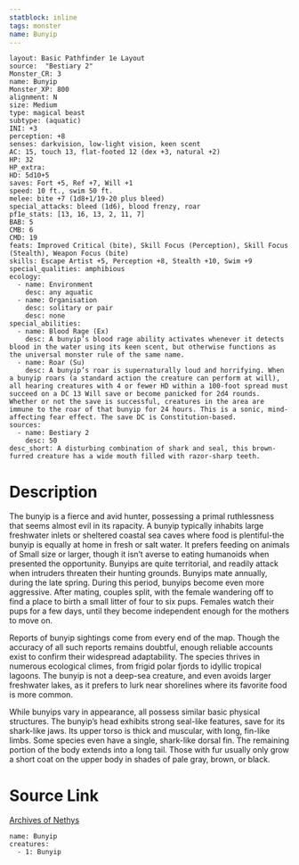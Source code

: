 ```yaml
---
statblock: inline
tags: monster
name: Bunyip
---
```

```statblock
layout: Basic Pathfinder 1e Layout
source:  "Bestiary 2"
Monster_CR: 3
name: Bunyip
Monster_XP: 800
alignment: N
size: Medium
type: magical beast
subtype: (aquatic)
INI: +3
perception: +8
senses: darkvision, low-light vision, keen scent
AC: 15, touch 13, flat-footed 12 (dex +3, natural +2)
HP: 32
HP_extra: 
HD: 5d10+5
saves: Fort +5, Ref +7, Will +1
speed: 10 ft., swim 50 ft.
melee: bite +7 (1d8+1/19-20 plus bleed)
special_attacks: bleed (1d6), blood frenzy, roar
pf1e_stats: [13, 16, 13, 2, 11, 7]
BAB: 5
CMB: 6
CMD: 19
feats: Improved Critical (bite), Skill Focus (Perception), Skill Focus (Stealth), Weapon Focus (bite)
skills: Escape Artist +5, Perception +8, Stealth +10, Swim +9
special_qualities: amphibious
ecology:
  - name: Environment
    desc: any aquatic
  - name: Organisation
    desc: solitary or pair
    desc: none
special_abilities:
  - name: Blood Rage (Ex)
    desc: A bunyip’s blood rage ability activates whenever it detects blood in the water using its keen scent, but otherwise functions as the universal monster rule of the same name.
  - name: Roar (Su)
    desc: A bunyip’s roar is supernaturally loud and horrifying. When a bunyip roars (a standard action the creature can perform at will), all hearing creatures with 4 or fewer HD within a 100-foot spread must succeed on a DC 13 Will save or become panicked for 2d4 rounds. Whether or not the save is successful, creatures in the area are immune to the roar of that bunyip for 24 hours. This is a sonic, mind-affecting fear effect. The save DC is Constitution-based.
sources:
  - name: Bestiary 2
    desc: 50
desc_short: A disturbing combination of shark and seal, this brown-furred creature has a wide mouth filled with razor-sharp teeth. 
```
# Description
The bunyip is a fierce and avid hunter, possessing a primal ruthlessness that seems almost evil in its rapacity. A bunyip typically inhabits large freshwater inlets or sheltered coastal sea caves where food is plentiful-the bunyip is equally at home in fresh or salt water. It prefers feeding on animals of Small size or larger, though it isn’t averse to eating humanoids when presented the opportunity. Bunyips are quite territorial, and readily attack when intruders threaten their hunting grounds. Bunyips mate annually, during the late spring. During this period, bunyips become even more aggressive. After mating, couples split, with the female wandering off to find a place to birth a small litter of four to six pups. Females watch their pups for a few days, until they become independent enough for the mothers to move on. 

Reports of bunyip sightings come from every end of the map. Though the accuracy of all such reports remains doubtful, enough reliable accounts exist to confirm their widespread adaptability. The species thrives in numerous ecological climes, from frigid polar fjords to idyllic tropical lagoons. The bunyip is not a deep-sea creature, and even avoids larger freshwater lakes, as it prefers to lurk near shorelines where its favorite food is more common. 

While bunyips vary in appearance, all possess similar basic physical structures. The bunyip’s head exhibits strong seal-like features, save for its shark-like jaws. Its upper torso is thick and muscular, with long, fin-like limbs. Some species even have a single, shark-like dorsal fin. The remaining portion of the body extends into a long tail. Those with fur usually only grow a short coat on the upper body in shades of pale gray, brown, or black.
# Source Link
[Archives of Nethys](https://aonprd.com/MonsterDisplay.aspx?ItemName=Bunyip)
```encounter-table
name: Bunyip
creatures:
  - 1: Bunyip
```

